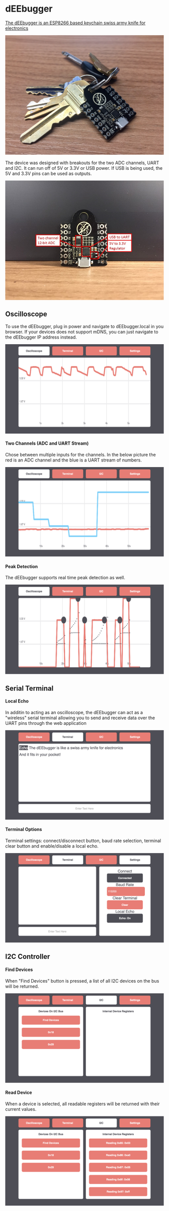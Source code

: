 # dEEbugger
[The dEEbugger is an ESP8266 based keychain swiss army knife for electronics](https://gfycat.com/OrneryPlushAbalone)


![Alt text](/Pictures/ON_KEYS.jpg?raw=true "Keychain")

The device was designed with breakouts for the two ADC channels, UART and I2C. It can run off of 5V or 3.3V or USB power. If USB is being used, the 5V and 3.3V pins can be used as outputs.

![Alt text](/Pictures/FULL_CALLOUTS.jpg?raw=true "Callout Main")

## Oscilloscope
To use the dEEbugger, plug in power and navigate to dEEbugger.local in you browser. If your devices does not support mDNS, you can just navigate to the dEEbugger IP address instead.

![Alt text](/Pictures/04.png?raw=true "Oscilloscope Main")
#### Two Channels (ADC and UART Stream)
Chose between multiple inputs for the channels. In the below picture the red is an ADC channel and the blue is a UART stream of numbers.

![Alt text](/Pictures/07.png?raw=true "Two Channels")
#### Peak Detection
The dEEbugger supports real time peak detection as well.

![Alt text](/Pictures/09.png?raw=true "Peak Detection")


## Serial Terminal
#### Local Echo
In additin to acting as an oscilloscope, the dEEbugger can act as a "wireless" serial terminal allowing you to send and receive data over the UART pins through the web application

![Alt text](/Pictures/10.png?raw=true "Local Echo")
#### Terminal Options
Terminal settings: connect/disconnect button, baud rate selection, terminal clear button and enable/disable a local echo.

![Alt text](/Pictures/11.png?raw=true "Terminal Options")


## I2C Controller
#### Find Devices
When "Find Devices" button is pressed, a list of all I2C devices on the bus will be returned.

![Alt text](/Pictures/13.png?raw=true "Find Devices")
#### Read Device
When a device is selected, all readable registers will be returned with their current values.

![Alt text](/Pictures/14.png?raw=true "Read Device")
